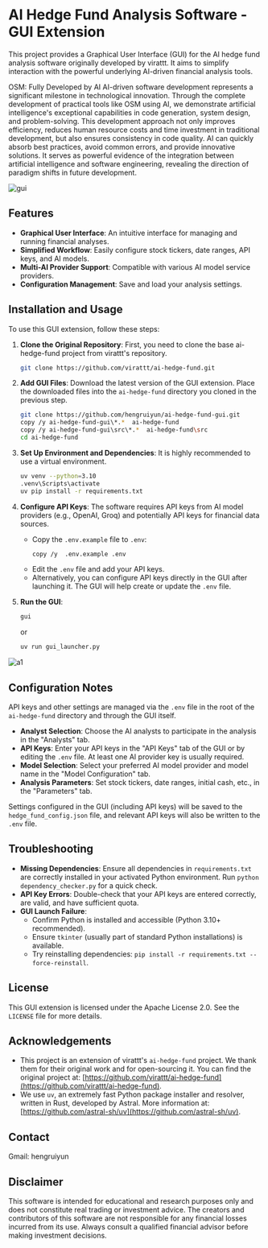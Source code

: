 # AI Hedge Fund Analysis Software - GUI Extension

This project provides a Graphical User Interface (GUI) for the AI hedge fund analysis software originally developed by virattt. It aims to simplify interaction with the powerful underlying AI-driven financial analysis tools.

OSM: Fully Developed by AI
AI-driven software development represents a significant milestone in technological innovation. Through the complete development of practical tools like OSM using AI, we demonstrate artificial intelligence's exceptional capabilities in code generation, system design, and problem-solving. This development approach not only improves efficiency, reduces human resource costs and time investment in traditional development, but also ensures consistency in code quality. AI can quickly absorb best practices, avoid common errors, and provide innovative solutions. It serves as powerful evidence of the integration between artificial intelligence and software engineering, revealing the direction of paradigm shifts in future development.

![gui](https://github.com/user-attachments/assets/1790abff-ab95-4822-89d8-127cfabec6ca)

## Features

*   **Graphical User Interface**: An intuitive interface for managing and running financial analyses.
*   **Simplified Workflow**: Easily configure stock tickers, date ranges, API keys, and AI models.
*   **Multi-AI Provider Support**: Compatible with various AI model service providers.
*   **Configuration Management**: Save and load your analysis settings.

## Installation and Usage

To use this GUI extension, follow these steps:

1.  **Clone the Original Repository**:
    First, you need to clone the base ai-hedge-fund project from virattt's repository.
    ```bash
    git clone https://github.com/virattt/ai-hedge-fund.git
    ```

2.  **Add GUI Files**:
    Download the latest version of the GUI extension. Place the downloaded files into the `ai-hedge-fund` directory you cloned in the previous step.
    ```bash
    git clone https://github.com/hengruiyun/ai-hedge-fund-gui.git
    copy /y ai-hedge-fund-gui\*.*  ai-hedge-fund
    copy /y ai-hedge-fund-gui\src\*.*  ai-hedge-fund\src
    cd ai-hedge-fund
    ```

3.  **Set Up Environment and Dependencies**:
    It is highly recommended to use a virtual environment.
    ```bash
    uv venv --python=3.10
    .venv\Scripts\activate
    uv pip install -r requirements.txt
    ```

4.  **Configure API Keys**:
    The software requires API keys from AI model providers (e.g., OpenAI, Groq) and potentially API keys for financial data sources.
    *   Copy the `.env.example` file to `.env`:
        ```bash
        copy /y  .env.example .env
        ```
    *   Edit the `.env` file and add your API keys.
    *   Alternatively, you can configure API keys directly in the GUI after launching it. The GUI will help create or update the `.env` file.

5.  **Run the GUI**:
    ```bash
    gui
    ```
    or
    ```bash
    uv run gui_launcher.py
    ```
![a1](https://github.com/user-attachments/assets/14183595-f470-41dc-b5c2-1f902f5cb128)

## Configuration Notes

API keys and other settings are managed via the `.env` file in the root of the `ai-hedge-fund` directory and through the GUI itself.

*   **Analyst Selection**: Choose the AI analysts to participate in the analysis in the "Analysts" tab.
*   **API Keys**: Enter your API keys in the "API Keys" tab of the GUI or by editing the `.env` file. At least one AI provider key is usually required.
*   **Model Selection**: Select your preferred AI model provider and model name in the "Model Configuration" tab.
*   **Analysis Parameters**: Set stock tickers, date ranges, initial cash, etc., in the "Parameters" tab.

Settings configured in the GUI (including API keys) will be saved to the `hedge_fund_config.json` file, and relevant API keys will also be written to the `.env` file.

## Troubleshooting

*   **Missing Dependencies**: Ensure all dependencies in `requirements.txt` are correctly installed in your activated Python environment. Run `python dependency_checker.py` for a quick check.
*   **API Key Errors**: Double-check that your API keys are entered correctly, are valid, and have sufficient quota.
*   **GUI Launch Failure**:
    *   Confirm Python is installed and accessible (Python 3.10+ recommended).
    *   Ensure `tkinter` (usually part of standard Python installations) is available.
    *   Try reinstalling dependencies: `pip install -r requirements.txt --force-reinstall`.

## License

This GUI extension is licensed under the Apache License 2.0. See the `LICENSE` file for more details.

## Acknowledgements

*   This project is an extension of virattt's `ai-hedge-fund` project. We thank them for their original work and for open-sourcing it. You can find the original project at: [https://github.com/virattt/ai-hedge-fund](https://github.com/virattt/ai-hedge-fund).
*   We use `uv`, an extremely fast Python package installer and resolver, written in Rust, developed by Astral. More information at: [https://github.com/astral-sh/uv](https://github.com/astral-sh/uv).


## Contact

Gmail: hengruiyun


## Disclaimer

This software is intended for educational and research purposes only and does not constitute real trading or investment advice. The creators and contributors of this software are not responsible for any financial losses incurred from its use. Always consult a qualified financial advisor before making investment decisions. 
